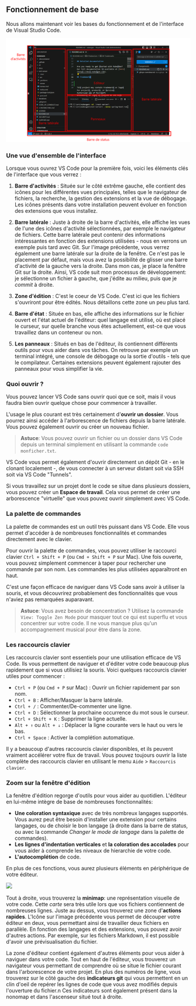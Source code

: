 ## Fonctionnement de base

<!-- 
ref: https://code.visualstudio.com/docs/getstarted/userinterface

-->

Nous allons maintenant voir les bases du fonctionnement et de l'interface de Visual Studio Code. 

![](./images/02-vscode-ui.png)

### Une vue d'ensemble de l'interface

Lorsque vous ouvrez VS Code pour la première fois, voici les éléments clés de l'interface que vous verrez :

1. **Barre d'activités** : Située sur le côté extrême gauche, elle contient des icônes pour les différentes vues principales, telles que le navigateur de fichiers, la recherche, la gestion des extensions et la vue de débogage. Les icônes présents dans votre installation peuvent évoluer en fonction des extensions que vous installez.

2. **Barre latérale** : Juste à droite de la barre d'activités, elle affiche les vues de l'une des icônes d'activité sélectionnées, par exemple le navigateur de fichiers. Cette barre latérale peut contenir des informations intéressantes en fonction des extensions utilisées - nous en verrons un exemple puis tard avec Git. Sur l'image précédente, vous verrez également une barre latérale sur la droite de la fenêtre. Ce n'est pas le placement par défaut, mais vous avez la possibilité de glisser une barre d'activité de la gauche vers la droite. Dans mon cas, je place la fenêtre Git sur la droite. Ainsi, VS code suit mon processus de développement: je sélectionne un fichier à gauche, que j'édite au milieu, puis que je _commit_ à droite.

3. **Zone d'édition** : C'est le coeur de VS Code. C'est ici que les fichiers s'ouvriront pour être édités. Nous détaillons cette zone un peu plus tard.

4. **Barre d'état** : Située en bas, elle affiche des informations sur le fichier ouvert et l'état actuel de l'éditeur: quel langage est utilisé, où est placé le curseur, sur quelle branche vous êtes actuellement, est-ce que vous travaillez dans un conteneur ou non.

5. **Les panneaux** : Situés en bas de l'éditeur, ils contiennent différents outils pour vous aider dans vos tâches. On retrouve par exemple un terminal intégré, une console de débogage ou la sortie d'outils - tels que le compilateur. Certaines extensions peuvent également rajouter des panneaux pour vous simplifier la vie.

### Quoi ouvrir ?

Vous pouvez lancer VS Code sans ouvrir quoi que ce soit, mais il vous faudra bien ouvrir quelque chose pour commencer à travailler. 

L'usage le plus courant est très certainement d'**ouvrir un dossier**. Vous pourrez ainsi accéder à l'arborescence de fichiers depuis la barre latérale. Vous pouvez également ouvrir ou créer un nouveau fichier. 

> **Astuce**: Vous pouvez ouvrir un fichier ou un dossier dans VS Code depuis un terminal simplement en utilisant la commande `code monficher.txt`.

VS Code vous permet également d'ouvrir directement un dépôt Git - en le clonant localement -, de vous connecter à un serveur distant soit via SSH soit via VS Code "Tunnels".

Si vous travaillez sur un projet dont le code se situe dans plusieurs dossiers, vous pouvez créer un **Espace de travail**. Cela vous permet de créer une arborescence "virtuelle" que vous pouvez ouvrir simplement avec VS Code.


### La palette de commandes

La palette de commandes est un outil très puissant dans VS Code. Elle vous permet d'accéder à de nombreuses fonctionnalités et commandes directement avec le clavier.

Pour ouvrir la palette de commandes, vous pouvez utiliser le raccourci clavier `Ctrl + Shift + P` (ou `Cmd + Shift + P` sur Mac). Une fois ouverte, vous pouvez simplement commencer à taper pour rechercher une commande par son nom. Les commandes les plus utilisées apparaîtront en haut.

C'est une façon efficace de naviguer dans VS Code sans avoir à utiliser la souris, et vous découvrirez probablement des fonctionnalités que vous n'aviez pas remarquées auparavant.

> **Astuce**: Vous avez besoin de concentration ? Utilisez la commande `View: Toggle Zen Mode` pour masquer tout ce qui est superflu et vous concentrer sur votre code. Il ne vous manque plus qu'un accompagnement musical pour être dans la zone. 

### Les raccourcis clavier

Les raccourcis clavier sont essentiels pour une utilisation efficace de VS Code. Ils vous permettent de naviguer et d'éditer votre code beaucoup plus rapidement que si vous utilisiez la souris. Voici quelques raccourcis clavier utiles pour commencer :

- `Ctrl + P` (ou `Cmd + P` sur Mac) : Ouvrir un fichier rapidement par son nom.
- `Ctrl + B` : Afficher/Masquer la barre latérale.
- `Ctrl + /` : Commenter/De-commenter une ligne.
- `Ctrl + D` : Sélectionner la prochaine occurrence du mot sous le curseur.
- `Ctrl + Shift + K` : Supprimer la ligne actuelle.
- `Alt + ↑` ou `Alt + ↓` : Déplacer la ligne courante vers le haut ou vers le bas.
- `Ctrl + Space` : Activer la complétion automatique.

Il y a beaucoup d'autres raccourcis clavier disponibles, et ils peuvent vraiment accélérer votre flux de travail. Vous pouvez toujours ouvrir la liste complète des raccourcis clavier en utilisant le menu `Aide` > `Raccourcis clavier`.

### Zoom sur la fenêtre d'édition

La fenêtre d'édition regorge d'outils pour vous aider au quotidien. L'éditeur en lui-même intègre de base de nombreuses fonctionnalités: 
- **Une coloration syntaxique** avec de très nombreux langages supportés. Vous aurez peut être besoin d'installer une extension pour certains langages, ou de choisir le bon langage (à droite dans la barre de status, ou avec la commande _Changer le mode de langage_ dans la palette de commandes).
- **Les lignes d'indentation verticales** et **la coloration des accolades** pour vous aider à comprende les niveaux de hierarchie de votre code.
- **L'autocomplétion** de code.

En plus de ces fonctions, vous aurez plusieurs éléments en périphérique de votre éditeur.

![](./images/02-editeur.png)

Tout à droite, vous trouverez la **minimap**: une représentation visuelle de votre code. Cette _carte_ sera très utile lors que vos fichiers contiennent de nombreuses lignes. Juste au dessus, vous trouverez une zone d'**actions rapides**. L'Icône sur l'image précédente vous permet de découper votre éditeur en deux, vous permettant ainsi de travailler deux fichiers en parallèle. En fonction des langages et des extensions, vous pouvez avoir d'autres actions. Par exemple, sur les fichiers Markdown, il est possible d'avoir une prévisualisation du fichier.

La zone d'éditeur contient également d'autres éléments pour vous aider à naviguer dans votre code. Tout en haut de l'éditeur, vous trouverez un navigateur vous permettant de comprendre où se situe le fichier courant dans l'arborescence de votre projet. En plus des numéros de ligne, vous trouverez sur le côté gauche des **indicateurs git** qui vous permettent en un clin d'oeil de repérer les lignes de code que vous avez modifiés depuis l'ouverture du fichier.n Ces indicateurs sont également présent dans la nonomap et dans l'ascenseur situé tout à droite.
